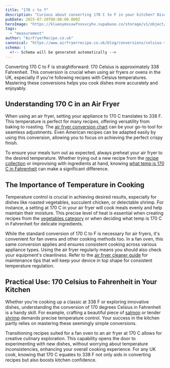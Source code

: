 ```yaml
---
title: "170 c to f"
description: "Curious about converting 170 C to F in your kitchen? Discover how 170 degrees Celsius transforms to Fahrenheit effortlessly. Whether you're setting an air fryer or a traditional oven, we've got you covered."
pubDate: 2025-07-20T00:00:00.000Z
heroImage: "https://klueoymssxwfnxsvcyhv.supabase.co/storage/v1/object/public/Shmucket/170-c-to-f.png"
tags:
  - "measurement"
author: "AirFryerRecipe.co.uk"
canonical: "https://www.airfryerrecipe.co.uk/blog/conversions/celsius-to-fahrenheit/170-c-to-f"
schema: |
  <!-- Schema will be generated automatically -->
---
```


<p id="">Converting 170 C to F is straightforward: 170 Celsius is approximately 338 Fahrenheit. This conversion is crucial when using air fryers or ovens in the UK, especially if you're following recipes with Celsius temperatures. Mastering these conversions helps you cook dishes more accurately and enjoyably.</p><h2 id="">Understanding 170 C in an Air Fryer</h2><p id="">When using an air fryer, setting your appliance to 170 C translates to 338 F. This temperature is perfect for many recipes, offering versatility from baking to roasting. The <a href="https://www.airfryerrecipe.co.uk/air-fryer-conversion-chart" id="">air fryer conversion chart</a> can be your go-to tool for seamless adjustments. Even American recipes can be adapted easily by using this conversion, allowing you to focus on achieving the perfect crispy finish.</p><p id="">To ensure your meals turn out as expected, always preheat your air fryer to the desired temperature. Whether trying out a new recipe from the <a href="https://www.airfryerrecipe.co.uk/recipes" id="">recipe collection</a> or improvising with ingredients at hand, knowing <a href="https://www.airfryerrecipe.co.uk/recipe-category/chicken" id="">what temp is 170 C in Fahrenheit</a> can make a significant difference.</p><h2 id="">The Importance of Temperature in Cooking</h2><p id="">Temperature control is crucial in achieving desired results, especially for dishes like roasted vegetables, succulent chicken, or delectable shrimp. For instance, a setting at 170 C in your air fryer will cook meals evenly and help maintain their moisture. This precise level of heat is essential when creating recipes from the <a href="https://www.airfryerrecipe.co.uk/recipe-category/vegetables" id="">vegetables category</a> or when deciding what temp is 170 C in Fahrenheit for delicate ingredients.</p><p id="">While the standard conversion of 170 C to F is necessary for air fryers, it's convenient for fan ovens and other cooking methods too. In a fan oven, this same conversion applies and ensures consistent cooking across various appliance types. Using the air fryer regularly means you should also check your equipment's cleanliness. Refer to the <a href="https://www.airfryerrecipe.co.uk/air-fryer-cleaner" id="">air fryer cleaner guide</a> for maintenance tips that will keep your device in top shape for consistent temperature regulation.</p><h2 id="">Practical Use: 170 Celsius to Fahrenheit in Your Kitchen</h2><p id="">Whether you're cooking up a classic at 338 F or exploring innovative dishes, understanding the conversion of 170 degrees Celsius in Fahrenheit is a handy skill. For example, crafting a beautiful piece of <a href="https://www.airfryerrecipe.co.uk/recipe-category/salmon" id="">salmon</a> or tender <a href="https://www.airfryerrecipe.co.uk/recipe-category/shrimp" id="">shrimp</a> demands precise temperature control. Your success in the kitchen partly relies on mastering these seemingly simple conversions.</p><p id="">Transitioning recipes suited for a fan oven to an air fryer at 170 C allows for creative culinary exploration. This capability opens the door to experimenting with new dishes, without worrying about temperature inconsistencies, enhancing your overall cooking experience. For any UK cook, knowing that 170 C equates to 338 F not only aids in converting recipes but also boosts kitchen confidence.</p>
